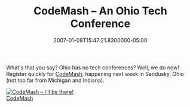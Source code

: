 ﻿---
title: CodeMash – An Ohio Tech Conference
date: "2007-01-08T15:47:21.8300000-05:00"
description: What's that you say? Ohio has no tech conferences? Well, we do now!
featuredImage: img/codemash-–-an-ohio-tech-conference-featured.png
---

What's that you say? Ohio has no tech conferences? Well, we do now! Register quickly for [CodeMash](http://codemash.org/), happening next week in Sandusky, Ohio (not too far from Michigan and Indiana).

[![CodeMash – I'll be there!](<>)](http://www.codemash.org/)\
[CodeMash](http://www.codemash.org/)


